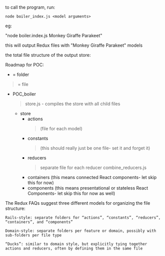 to call the program, run:

`node boiler_index.js <model arguments>`

eg:

"node boiler.index.js Monkey Giraffe Parakeet"

this will output Redux files with "Monkey Giraffe Parakeet" models

the total file structure of the output store:

Roadmap for POC:

- = folder
> = file

- POC_boiler
	> store.js - compiles the store with all child files
	- store 
		- actions
			> (file for each model)
		- constants
			> (this should really just be one file- set it and forget it)
		- reducers
			> separate file for each reducer
			> combine_reducers.js 
		- containers (this means connected React components- let skip this for now)
		- components (this means presentational or stateless React Components- let skip this for now as well)

The Redux FAQs suggest three different models for organizing the file structure:

	Rails-style: separate folders for “actions”, “constants”, “reducers”, “containers”, and “components”

	Domain-style: separate folders per feature or domain, possibly with sub-folders per file type

	“Ducks”: similar to domain style, but explicitly tying together actions and reducers, often by defining them in the same file
